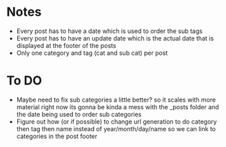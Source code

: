 # Notes
- Every post has to have a date which is used to order the sub tags
- Every post has to have an update date which is the actual date that is displayed at the footer of the posts
- Only one category and tag (cat and sub cat) per post


# To DO
- Maybe need to fix sub categories a little better? so it scales with more material right now its gonna be kinda a mess with the _posts folder and the date being used to order sub categories  
- Figure out how (or if possible) to change url generation to do category then tag then name instead of year/month/day/name so we can link to categories in the post footer